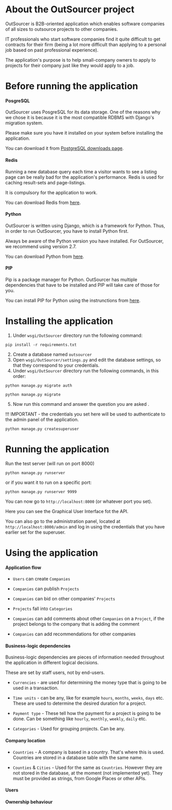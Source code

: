 About the OutSourcer project
===================

OutSourcer is B2B-oriented application which enables software companies of all sizes to outsource projects to other companies.

IT professionals who start software companies find it quite difficult to get contracts for their firm (being a lot more difficult than applying to a personal job based on past professional experience).

The application's purpose is to help small-company owners to apply to projects for their company just like they would apply to a job.

Before running the application
===================

#### PosgreSQL
OutSourcer uses PosgreSQL for its data storage. 
One of the reasons why we chose it is because it is the most compatible RDBMS with Django's migration system.

Please make sure you have it installed on your system before installing the application.

You can download it from <a href="https://www.postgresql.org/download/" target="_blank">PostgreSQL downloads page</a>.

#### Redis
Running a new database query each time a visitor wants to see a listing page can be really bad for the application's performance. Redis is used for caching result-sets and page-listings. 

It is compulsory for the application to work.

You can download Redis from <a href="https://redis.io/download" target="_blank">here</a>.

#### Python
OutSourcer is written using Django, which is a framework for Python. Thus, in order to run OutSourcer, you have to install Python first. 

Always be aware of the Python version you have installed. For OutSourcer, we recommend using version 2.7.

You can download Python from <a href="https://www.python.org/downloads/" target="_blank">here</a>.

#### PIP
Pip is a package manager for Python. OutSourcer has multiple dependencies that have to be installed and PIP will take care of those for you.

You can install PIP for Python using the instrunctions from <a href="https://pip.pypa.io/en/stable/installing/" target="_blank">here</a>.

Installing the application
===================

1. Under `wsgi/OutSourcer` directory run the following command:


```
pip install -r requirements.txt
``` 
2. Create a database named `outsourcer`
3. Open `wsgi/OutSourcer/settings.py` and edit the database settings, so that they correspond to your credentials.
4. Under `wsgi/OutSourcer` directory run the following commands, in this order:


```
python manage.py migrate auth
```
```
python manage.py migrate
```
5. Now run this command and answer the question you are asked .

!!! IMPORTANT - the credentials you set here will be used to authenticate to the admin panel of the application.


```
python manage.py createsuperuser
```

Running the application
===================

Run the test server (will run on port 8000)
```
python manage.py runserver
```
or if you want it to run on a specific port:
```
python manage.py runserver 9999
```

You can now go to `http://localhost:8000` (or whatever port you set).

Here you can see the Graphical User Interface fot the API.

You can also go to the administration panel, located at  `http://localhost:8000/admin` and log in using the credentials that you have earlier set for the superuser.

Using the application
===================

#### Application flow
- `Users` can create `Companies`

- `Companies` can publish `Projects`

- `Companies` can bid on other companies' `Projects`

- `Projects` fall into `Categories`

- `Companies` can add comments about other `Companies` on a `Project`, if the project belongs to the company that is adding the comment

- `Companies` can add recommendations for other companies

#### Business-logic dependencies

Business-logic dependencies are pieces of information needed throughout the application in different logical decisions.

These are set by staff users, not by end-users.

- `Currencies` - are used for determining the money type that is going to be used in a transaction.

- `Time units` - can be any, like for example `hours`, `months`, `weeks`, `days` etc. These are used to determine the desired duration for a project.

- `Payment type` - These tell how the payment for a project is going to be done. Can be something like `hourly`, `monthly`, `weekly`, `daily` etc.

- `Categories` - Used for grouping projects. Can be any.

#### Company location

- `Countries` - A company is based in a country. That's where this is used. Countries are stored in a database table with the same name.

- `Counties` & `Cities` - Used for the same as `Countries`. However they are not stored in the database, at the moment (not implemented yet). They must be provided as strings, from Google Places or other APIs.

#### Users

#### Ownership behaviour







